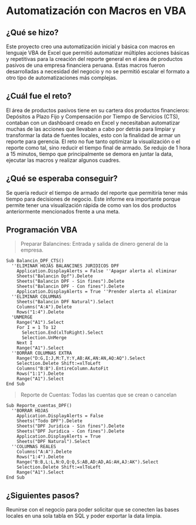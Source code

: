 # Automatización con Macros en VBA

## **¿Qué se hizo?**
Este proyecto creo una automatización inicial y básica con macros en lenguaje VBA de Excel que permitió automatizar múltiples acciones básicas y repetitivas para la creación del reporte general en el área de productos pasivos de una empresa financiera peruana. Estas macros fueron desarrolladas a necesidad del negocio y no se permitió escalar el formato a otro tipo de automatizaciones más complejas.

## **¿Cuál fue el reto?**
El área de productos pasivos tiene en su cartera dos productos financieros: Depósitos a Plazo Fijo y Compensación por Tiempo de Servicios (CTS), contaban con un dashboard creado en Excel y necesitaban automatizar muchas de las acciones que llevaban a cabo por detrás para limpiar y transformar la data de fuentes locales, esto con la finalidad de armar un reporte para gerencia. El reto no fue tanto optimizar la visualización o el reporte como tal, sino reducir el tiempo final de armado. Se redujo de 1 hora a 15 minutos, tiempo que principalmente se demora en juntar la data, ejecutar las macros y realizar algunos cuadres.

## **¿Qué se esperaba conseguir?**
Se quería reducir el tiempo de armado del reporte que permitiría tener más tiempo para decisiones de negocio. Este informe era importante porque permite tener una visualización rápida de como van los dos productos anteriormente mencionados frente a una meta.

## **Programación VBA**
> Preparar Balancines: Entrada y salida de dinero general de la empresa.
```vba
Sub Balancin_DPF_CTS()
  ''ELIMINAR HOJAS BALANCINES JURIDICOS DPF
    Application.DisplayAlerts = False ''Apagar alerta al eliminar
    Sheets("Balancin Dpf").Delete
    Sheets("Balancin DPF - Sin fines").Delete
    Sheets("Balancin DPF - Con fines").Delete
    Application.DisplayAlerts = True ''Prender alerta al eliminar
  ''ELIMINAR COLUMNAS
    Sheets("Balancin DPF Natural").Select
    Columns("A:A").Delete
    Rows("1:4").Delete
  'UNMERGE
    Range("A1").Select
    For I = 1 To 12
      Selection.End(xlToRight).Select
      Selection.UnMerge
    Next I
    Range("A1").Select
  ''BORRAR COLUMNAS EXTRA
    Range("D:G,I:J,M:T,Y:Y,AB:AK,AN:AN,AQ:AQ").Select
    Selection.Delete Shift:=xlToLeft
    Columns("B:B").EntireColumn.AutoFit
    Rows("1:1").Delete
    Range("A1").Select
End Sub
```
> Reporte de Cuentas: Todas las cuentas que se crean o cancelan
```vba
Sub Reporte_cuentas_DPF()
  ''BORRAR HOJAS
    Application.DisplayAlerts = False
    Sheets("Todo DPF").Delete
    Sheets("DPF Juridica - Sin fines").Delete
    Sheets("DPF Juridica - Con fines").Delete
    Application.DisplayAlerts = True
    Sheets("DPF Natural").Select
  ''COLUMNAS REALES
    Columns("A:A").Delete
    Rows("1:4").Delete
    Range("B:B,L:L,N:O,Q:Q,S:AB,AD:AD,AG:AH,AJ:AK").Select
    Selection.Delete Shift:=xlToLeft
    Range("A1").Select
End Sub
```

## **¿Siguientes pasos?**
Reunirse con el negocio para poder solicitar que se conecten las bases locales en una sola tabla en SQL y poder exportar la data limpia.
